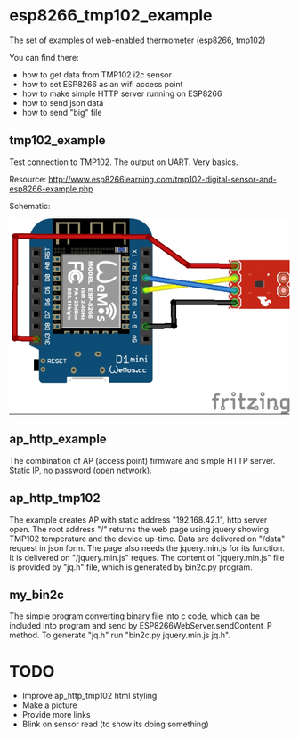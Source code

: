 # esp8266_tmp102_example
The set of examples of web-enabled thermometer (esp8266, tmp102)

You can find there:
* how to get data from TMP102 i2c sensor
* how to set ESP8266 as an wifi access point
* how to make simple HTTP server running on ESP8266
* how to send json data
* how to send "big" file

## tmp102_example
Test connection to TMP102. The output on UART. Very basics.

Resource: http://www.esp8266learning.com/tmp102-digital-sensor-and-esp8266-example.php

Schematic:

![the schematic from the resource page](/esp8266-and-TMP102_bb.jpg)

## ap_http_example
The combination of AP (access point) firmware and simple HTTP server. Static IP, no password (open network).

## ap_http_tmp102
The example creates AP with static address "192.168.42.1", http server open.
The root address "/" returns the web page using jquery showing TMP102 temperature and the device up-time. Data are delivered on "/data" request in json form. The page also needs the jquery.min.js for its function. It is delivered on "/jquery.min.js" reques. The content of "jquery.min.js" file is provided by "jq.h" file, which is generated by bin2c.py program.

## my_bin2c
The simple program converting binary file into c code, which can be included into program and send by ESP8266WebServer.sendContent_P method.
To generate "jq.h" run "bin2c.py jquery.min.js jq.h".

# TODO
* Improve ap_http_tmp102 html styling
* Make a picture
* Provide more links
* Blink on sensor read (to show its doing something)
